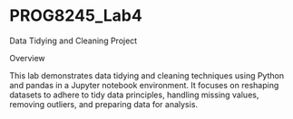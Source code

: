 # PROG8245_Lab4
Data Tidying and Cleaning Project

Overview

This lab demonstrates data tidying and cleaning techniques using Python and pandas in a Jupyter notebook environment. It focuses on reshaping datasets to adhere to tidy data principles, handling missing values, removing outliers, and preparing data for analysis. 
